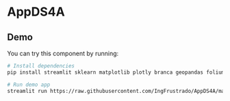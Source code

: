 # AppDS4A

## Demo

You can try this component by running:

```sh
# Install dependencies
pip install streamlit sklearn matplotlib plotly branca geopandas folium streamlit_folium streamlit_pandas_profiling pandas_profiling statsmodels streamlit_embedcode

# Run demo app
streamlit run https://raw.githubusercontent.com/IngFrustrado/AppDS4A/master/Stream.py
```
